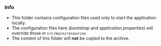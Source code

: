 
### Info

* This folder contains configuration files used only to start the application locally.
* The configuration files here (*bootstrap* and *application.properties*) will override those in `src/main/resources`
* The content of this folder will **not** be copied to the archive.

